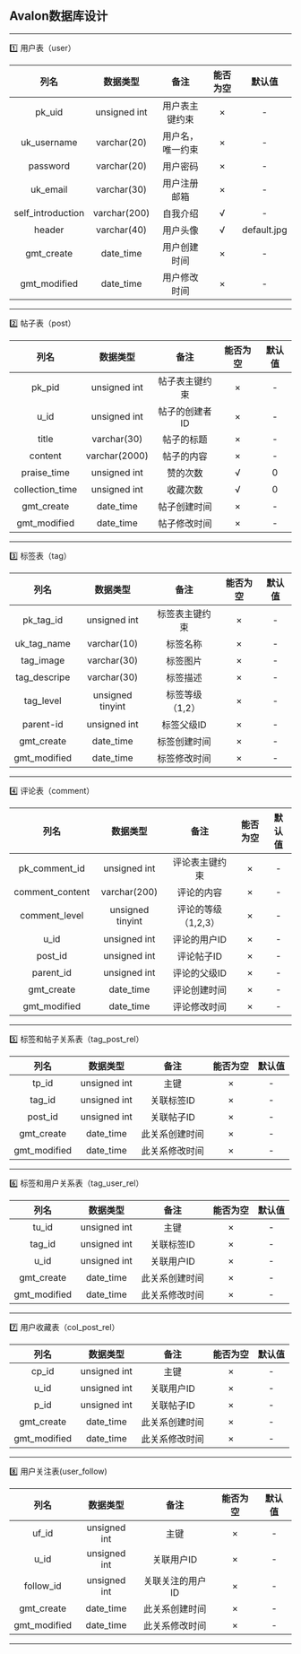 Avalon数据库设计
----

- - - -
:one: 用户表（user）

列名|数据类型|备注|能否为空|默认值
:----:|:----:|:----:|:----:|:----:
pk_uid|unsigned int|用户表主键约束|×|-
uk_username|varchar(20)|用户名，唯一约束|×|-
password|varchar(20)|用户密码|×|-
uk_email|varchar(30)|用户注册邮箱|×|-
self_introduction|varchar(200)|自我介绍|√|-
header|varchar(40)|用户头像|√|default.jpg
gmt_create|date_time|用户创建时间|×|-
gmt_modified|date_time|用户修改时间|×|-|
- - - -

:two: 帖子表（post）

列名|数据类型|备注|能否为空|默认值
:----:|:----:|:----:|:----:|:----:
pk_pid|unsigned int|帖子表主键约束|×|-
u_id|unsigned int|帖子的创建者ID|×|-
title|varchar(30)|帖子的标题|×|-
content|varchar(2000)|帖子的内容|×|-
praise_time|unsigned int|赞的次数|√|0
collection_time|unsigned int|收藏次数|√|0
gmt_create|date_time|帖子创建时间|×|-
gmt_modified|date_time|帖子修改时间|×|-

- - - -

:three: 标签表（tag）

列名|数据类型|备注|能否为空|默认值
:----:|:----:|:----:|:----:|:----:
pk_tag_id|unsigned int|标签表主键约束|×|-
uk_tag_name|varchar(10)|标签名称|×|-
tag_image|varchar(30)|标签图片|×|-
tag_descripe|varchar(30)|标签描述|×|-
tag_level|unsigned tinyint|标签等级（1,2）|×|-
parent-id|unsigned int|标签父级ID|×|-
gmt_create|date_time|标签创建时间|×|-
gmt_modified|date_time|标签修改时间|×|-

- - - - 

:four: 评论表（comment）

列名|数据类型|备注|能否为空|默认值
:----:|:----:|:----:|:----:|:----:
pk_comment_id|unsigned int|评论表主键约束|×|-
comment_content|varchar(200)|评论的内容|×|-
comment_level|unsigned tinyint|评论的等级（1,2,3）|×|-
u_id|unsigned int|评论的用户ID|×|-
post_id|unsigned int|评论帖子ID|×|-
parent_id|unsigned int|评论的父级ID|×|-
gmt_create|date_time|评论创建时间|×|-
gmt_modified|date_time|评论修改时间|×|-

- - - -
:five: 标签和帖子关系表（tag_post_rel）

列名|数据类型|备注|能否为空|默认值
:----:|:----:|:----:|:----:|:----:
tp_id|unsigned int|主键|×|-
tag_id|unsigned int|关联标签ID|×|-
post_id|unsigned int|关联帖子ID|×|-
gmt_create|date_time|此关系创建时间|×|-
gmt_modified|date_time|此关系修改时间|×|-
- - - -
:six: 标签和用户关系表（tag_user_rel）

列名|数据类型|备注|能否为空|默认值
:----:|:----:|:----:|:----:|:----:
tu_id|unsigned int|主键|×|-
tag_id|unsigned int|关联标签ID|×|-
u_id|unsigned int|关联用户ID|×|-
gmt_create|date_time|此关系创建时间|×|-
gmt_modified|date_time|此关系修改时间|×|-

- - - -
:seven: 用户收藏表（col_post_rel）

列名|数据类型|备注|能否为空|默认值
:----:|:----:|:----:|:----:|:----:
cp_id|unsigned int|主键|×|-
u_id|unsigned int|关联用户ID|×|-
p_id|unsigned int|关联帖子ID|×|-
gmt_create|date_time|此关系创建时间|×|-
gmt_modified|date_time|此关系修改时间|×|-

- - - - 
:eight: 用户关注表(user_follow)

列名|数据类型|备注|能否为空|默认值
:----:|:----:|:----:|:----:|:----:
uf_id|unsigned int|主键|×|-
u_id|unsigned int|关联用户ID|×|-
follow_id|unsigned int|关联关注的用户ID|×|-
gmt_create|date_time|此关系创建时间|×|-
gmt_modified|date_time|此关系修改时间|×|-

- - - - 